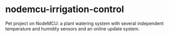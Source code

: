 # nodemcu-irrigation-control
Pet project on NodeMCU: a plant watering system with several independent temperature and humidity sensors and an online update system.
